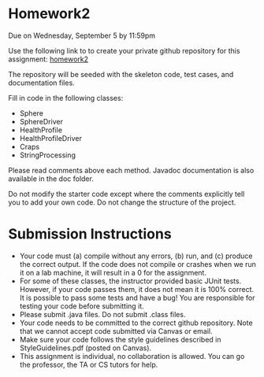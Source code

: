 # Homework2
Due on Wednesday, September 5 by 11:59pm

Use the following link to to create your private github repository for this assignment: 
[homework2]()

The repository will be seeded with the skeleton code, test cases, and documentation files.

Fill in code in the following classes:
- Sphere
- SphereDriver
- HealthProfile
- HealthProfileDriver
- Craps
- StringProcessing

Please read comments above each method. 
Javadoc documentation is also available in the doc folder.

Do not modify the starter code except where the comments explicitly tell you to add your own code. 
Do not change the structure of the project.

# Submission Instructions

- Your code must (a) compile without any errors, (b) run, and (c) produce the correct output. If the code does not compile or crashes when we run it on a lab machine, it will result in a 0 for the assignment. 
- For some of these classes, the instructor provided basic JUnit tests. However, if your code passes them, it does not mean it is 
  100% correct. It is possible to pass some tests and have a bug! You are responsible for testing your code before submitting it.
- Please submit .java files. Do not submit .class files.
- Your code needs to be committed to the correct github repository. Note that we cannot accept code submitted via Canvas or email. 
- Make sure your code follows the style guidelines described in StyleGuidelines.pdf (posted on Canvas). 
- This assignment is individual, no collaboration is allowed. You can go the professor, the TA or CS tutors for help.
